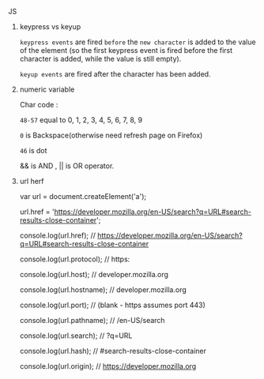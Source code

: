 JS 

1. keypress vs keyup

    `keypress events` are fired `before` the `new character` is added to the value of the element (so the first keypress event is fired before the first character is added, while the value is still empty). 
    
    `keyup events` are fired after the character has been added.

2. numeric variable

    Char code :

    `48-57` equal to 0, 1, 2, 3, 4, 5, 6, 7, 8, 9

    `0` is Backspace(otherwise need refresh page on Firefox)

    `46` is dot
  
    && is AND , || is OR operator.

3. url herf

    var url = document.createElement('a');
    
    url.href = 'https://developer.mozilla.org/en-US/search?q=URL#search-results-close-container';

    console.log(url.href); // https://developer.mozilla.org/en-US/search?q=URL#search-results-close-container
    
    console.log(url.protocol); // https:
    
    console.log(url.host); // developer.mozilla.org
    
    console.log(url.hostname); // developer.mozilla.org
    
    console.log(url.port); // (blank - https assumes port 443)
    
    console.log(url.pathname); // /en-US/search
    
    console.log(url.search); // ?q=URL
    
    console.log(url.hash); // #search-results-close-container
    
    console.log(url.origin); // https://developer.mozilla.org
